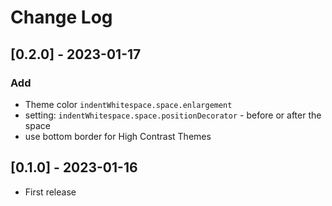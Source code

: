 # Change Log

## [0.2.0] - 2023-01-17
### Add
- Theme color `indentWhitespace.space.enlargement`
- setting: `indentWhitespace.space.positionDecorator` - before or after the space
- use bottom border for High Contrast Themes

## [0.1.0] - 2023-01-16
- First release
